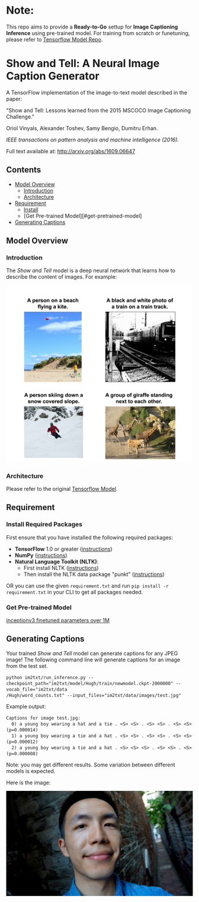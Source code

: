# Note:

This repo aims to provide a **Ready-to-Go** settup for **Image Captioning Inference** using pre-trained model. For training from scratch or funetuning, please refer to [Tensorflow Model Repo](https://github.com/tensorflow/models/tree/master/research/im2txt).

# Show and Tell: A Neural Image Caption Generator

A TensorFlow implementation of the image-to-text model described in the paper:

"Show and Tell: Lessons learned from the 2015 MSCOCO Image Captioning
Challenge."

Oriol Vinyals, Alexander Toshev, Samy Bengio, Dumitru Erhan.

*IEEE transactions on pattern analysis and machine intelligence (2016).*

Full text available at: http://arxiv.org/abs/1609.06647

## Contents
* [Model Overview](#model-overview)
    * [Introduction](#introduction)
    * [Architecture](#architecture)
* [Requirement](#getting-started)
    * [Install](#install-required-packages)
    * [Get Pre-trained Model][#get-pretrained-model]
* [Generating Captions](#generating-captions)

## Model Overview

### Introduction

The *Show and Tell* model is a deep neural network that learns how to describe
the content of images. For example:

![Example captions](g3doc/example_captions.jpg)

### Architecture
Please refer to the original [Tensorflow Model](https://github.com/tensorflow/models/tree/master/research/im2txt).

## Requirement

### Install Required Packages
First ensure that you have installed the following required packages:

* **TensorFlow** 1.0 or greater ([instructions](https://www.tensorflow.org/install/))
* **NumPy** ([instructions](http://www.scipy.org/install.html))
* **Natural Language Toolkit (NLTK)**:
    * First install NLTK ([instructions](http://www.nltk.org/install.html))
    * Then install the NLTK data package "punkt" ([instructions](http://www.nltk.org/data.html))

OR you can use the given `requirement.txt` and run `pip install -r requirement.txt` in your CLI 
to get all packages needed.

### Get Pre-trained Model
[inceptionv3 finetuned parameters over 1M](https://drive.google.com/open?id=1xl0QqAtQY_dyiGF6yIz2lNQn1pMfgdDM)

## Generating Captions

Your trained *Show and Tell* model can generate captions for any JPEG image! The
following command line will generate captions for an image from the test set.
```shell
python im2txt/run_inference.py --checkpoint_path="im2txt/model/Hugh/train/newmodel.ckpt-2000000" --vocab_file="im2txt/data
/Hugh/word_counts.txt" --input_files="im2txt/data/images/test.jpg"
```

Example output:
```shell
Captions for image test.jpg:
  0) a young boy wearing a hat and a tie . <S> <S> . <S> <S> . <S> <S> (p=0.000014)
  1) a young boy wearing a tie and a hat . <S> <S> . <S> <S> . <S> <S> (p=0.000012)
  2) a young boy wearing a tie and a hat . <S> <S> <S> . <S> <S> . <S> (p=0.000008)
```

Note: you may get different results. Some variation between different models is
expected.

Here is the image:

![ME](im2txt/data/images/test.jpg)
